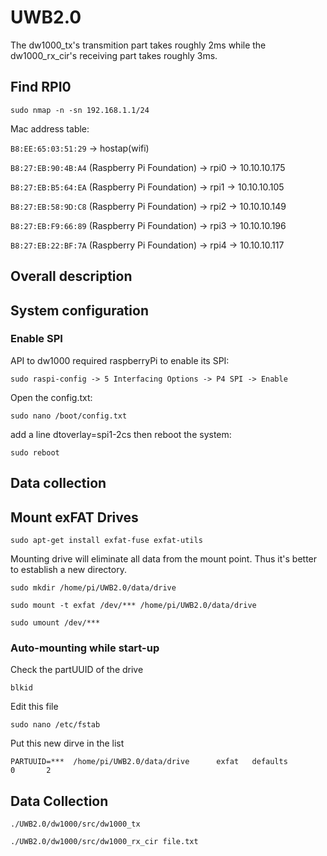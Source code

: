 # UWB2.0
The dw1000_tx's transmition part takes roughly 2ms while the dw1000_rx_cir's receiving part takes roughly 3ms.

## Find RPI0
```
sudo nmap -n -sn 192.168.1.1/24
```
Mac address table: 

`B8:EE:65:03:51:29` -> hostap(wifi)

`B8:27:EB:90:4B:A4` (Raspberry Pi Foundation) -> rpi0 -> 10.10.10.175

`B8:27:EB:B5:64:EA` (Raspberry Pi Foundation) -> rpi1 -> 10.10.10.105

`B8:27:EB:58:9D:C8` (Raspberry Pi Foundation) -> rpi2 -> 10.10.10.149

`B8:27:EB:F9:66:89` (Raspberry Pi Foundation) -> rpi3 -> 10.10.10.196

`B8:27:EB:22:BF:7A` (Raspberry Pi Foundation) -> rpi4 -> 10.10.10.117

## Overall description

## System configuration
### Enable SPI
API to dw1000 required raspberryPi to enable its SPI:

```
sudo raspi-config -> 5 Interfacing Options -> P4 SPI -> Enable
```

Open the config.txt:

```
sudo nano /boot/config.txt
```

add a line dtoverlay=spi1-2cs
then reboot the system:

```
sudo reboot
```

## Data collection


## Mount exFAT Drives
```
sudo apt-get install exfat-fuse exfat-utils
```
Mounting drive will eliminate all data from the mount point. Thus it's better to establish a new directory. 
```
sudo mkdir /home/pi/UWB2.0/data/drive
```
```
sudo mount -t exfat /dev/*** /home/pi/UWB2.0/data/drive
```
```
sudo umount /dev/***
```
### Auto-mounting while start-up
Check the partUUID of the drive
```
blkid
```
Edit this file
```
sudo nano /etc/fstab
```
Put this new dirve in the list
```
PARTUUID=***  /home/pi/UWB2.0/data/drive      exfat   defaults          0       2
```

## Data Collection
```
./UWB2.0/dw1000/src/dw1000_tx
```
```
./UWB2.0/dw1000/src/dw1000_rx_cir file.txt
```
